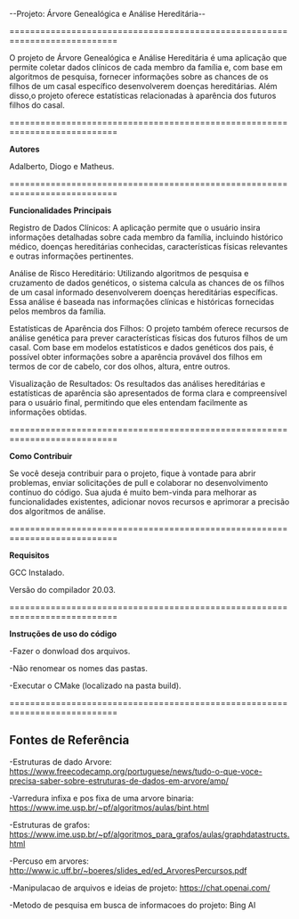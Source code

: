 --Projeto: Árvore Genealógica e Análise Hereditária--

===========================================================================

O projeto de Árvore Genealógica e Análise Hereditária é uma aplicação que permite coletar 
dados clínicos de cada membro da família e, com base em algoritmos de pesquisa, fornecer 
informações sobre as chances de os filhos de um casal específico desenvolverem doenças 
hereditárias. Além disso,o projeto oferece estatísticas relacionadas à aparência dos futuros 
filhos do casal.

===========================================================================

**Autores**

Adalberto, Diogo e Matheus.

===========================================================================


**Funcionalidades Principais**

Registro de Dados Clínicos: A aplicação permite que o usuário insira informações 
detalhadas sobre cada membro da família, incluindo histórico médico, doenças
hereditárias conhecidas, características físicas relevantes e outras informações 
pertinentes.

Análise de Risco Hereditário: Utilizando algoritmos de pesquisa e cruzamento de dados 
genéticos, o sistema calcula as chances de os filhos de um casal informado 
desenvolverem doenças hereditárias específicas. Essa análise é baseada nas 
informações clínicas e históricas fornecidas pelos membros da família.

Estatísticas de Aparência dos Filhos: O projeto também oferece recursos de análise 
genética para prever características físicas dos futuros filhos de um casal. Com base em 
modelos estatísticos e dados genéticos dos pais, é possível obter informações sobre a 
aparência provável dos filhos em termos de cor de cabelo, cor dos olhos, altura, entre outros.

Visualização de Resultados: Os resultados das análises hereditárias e estatísticas de 
aparência são apresentados de forma clara e compreensível para o usuário final, 
permitindo que eles entendam facilmente as informações obtidas.

===========================================================================

**Como Contribuir**

Se você deseja contribuir para o projeto, fique à vontade para abrir problemas, enviar 
solicitações de pull e colaborar no desenvolvimento contínuo do código. Sua ajuda é muito 
bem-vinda para melhorar as funcionalidades existentes, adicionar novos recursos e 
aprimorar a precisão dos algoritmos de análise.

===========================================================================

**Requisitos**

GCC Instalado.

Versão do compilador 20.03.

===========================================================================

**Instruções de uso do código**

-Fazer o donwload dos arquivos.

-Não renomear os nomes das pastas.

-Executar o CMake (localizado na pasta build).

===========================================================================

Fontes de Referência
---------------------------------------------------------------------------
-Estruturas de dado Arvore:  https://www.freecodecamp.org/portuguese/news/tudo-o-que-voce-precisa-saber-sobre-estruturas-de-dados-em-arvore/amp/

-Varredura infixa e pos fixa de uma arvore binaria: https://www.ime.usp.br/~pf/algoritmos/aulas/bint.html

-Estruturas de grafos: https://www.ime.usp.br/~pf/algoritmos_para_grafos/aulas/graphdatastructs.html

-Percuso em arvores: http://www.ic.uff.br/~boeres/slides_ed/ed_ArvoresPercursos.pdf

-Manipulacao de arquivos e ideias de projeto: https://chat.openai.com/

-Metodo de pesquisa em busca de informacoes do projeto: Bing AI 
